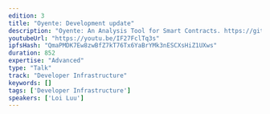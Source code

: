 ```yaml
---
edition: 3
title: "Oyente: Development update"
description: "Oyente: An Analysis Tool for Smart Contracts. https://github.com/melonproject/oyente"
youtubeUrl: "https://youtu.be/IF27FclTq3s"
ipfsHash: "QmaPMDK7Ew8zwBfZ7kT76Tx6YaBrYMk3nESCXsHiZ1UXws"
duration: 852
expertise: "Advanced"
type: "Talk"
track: "Developer Infrastructure"
keywords: []
tags: ['Developer Infrastructure']
speakers: ['Loi Luu']
---
```


